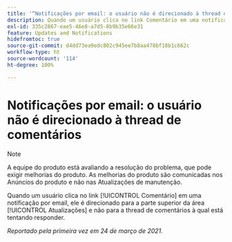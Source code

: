 ```yaml
---
title: '“Notificações por email: o usuário não é direcionado à thread de comentários”'
description: Quando um usuário clica no link Comentário em uma notificação por email, ele é direcionado para a parte superior da área [!UICONTROL Atualizações] e não para a thread de comentários à qual está tentando responder.
exl-id: 335c2867-eae5-46e8-a7d5-8b9b35e66e31
feature: Updates and Notifications
hidefromtoc: true
source-git-commit: d4dd73ea9edc802c945ee7b8aa478bf18b1c662c
workflow-type: ht
source-wordcount: '114'
ht-degree: 100%

---
```


# Notificações por email: o usuário não é direcionado à thread de comentários

<!--Article created by request-->

>[!NOTE]
>
>A equipe do produto está avaliando a resolução do problema, que pode exigir melhorias do produto. As melhorias do produto são comunicadas nos Anúncios do produto e não nas Atualizações de manutenção.

Quando um usuário clica no link [!UICONTROL Comentário] em uma notificação por email, ele é direcionado para a parte superior da área [!UICONTROL Atualizações] e não para a thread de comentários à qual está tentando responder.

_Reportado pela primeira vez em 24 de março de 2021._
